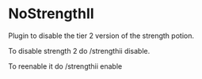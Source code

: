 # NoStrengthII
Plugin to disable the tier 2 version of the strength potion.

To disable strength 2 do /strengthii disable.

To reenable it do /strengthii enable
